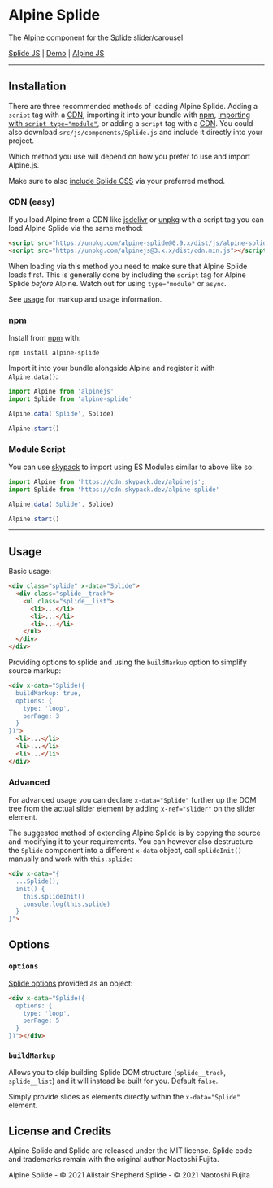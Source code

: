 # Alpine Splide

The [Alpine](https://github.com/alpinejs/alpine) component for the [Splide](https://github.com/Splidejs/splide) slider/carousel.

[Splide JS](https://splidejs.com) | [Demo](https://codepen.io/accudio/pen/RwLxZgr) | [Alpine JS](https://alpinejs.dev/)

***

## Installation

There are three recommended methods of loading Alpine Splide. Adding a `script` tag with a [CDN](#cdn), importing it into your bundle with [npm](#npm), [importing with `script type="module"`](#module-script), or adding a `script` tag with a [CDN](#cdn).
You could also download `src/js/components/Splide.js` and include it directly into your project.

Which method you use will depend on how you prefer to use and import Alpine.js.

Make sure to also [include Splide CSS](https://splidejs.com/guides/getting-started/#importing-css) via your preferred method.

### CDN (easy)

If you load Alpine from a CDN like [jsdelivr](https://www.jsdelivr.com/) or [unpkg](https://unpkg.com/) with a script tag you can load Alpine Splide via the same method:
```html
<script src="https://unpkg.com/alpine-splide@0.9.x/dist/js/alpine-splide.script.min.js"></script>
<script src="https://unpkg.com/alpinejs@3.x.x/dist/cdn.min.js"></script>
```

When loading via this method you need to make sure that Alpine Splide loads first. This is generally done by including the `script` tag for Alpine Splide *before* Alpine. Watch out for using `type="module"` or `async`.

See [usage](#usage) for markup and usage information.

### npm

Install from [npm](https://www.npmjs.com/package/alpine-splide) with:
```
npm install alpine-splide
```

Import it into your bundle alongside Alpine and register it with `Alpine.data()`:
```js
import Alpine from 'alpinejs'
import Splide from 'alpine-splide'

Alpine.data('Splide', Splide)

Alpine.start()
```

### Module Script

You can use [skypack](https://www.skypack.dev/) to import using ES Modules similar to above like so:

```js
import Alpine from 'https://cdn.skypack.dev/alpinejs';
import Splide from 'https://cdn.skypack.dev/alpine-splide'

Alpine.data('Splide', Splide)

Alpine.start()
```

***

## Usage

Basic usage:
```html
<div class="splide" x-data="Splide">
  <div class="splide__track">
    <ul class="splide__list">
      <li>...</li>
      <li>...</li>
      <li>...</li>
    </ul>
  </div>
</div>
```

Providing options to splide and using the `buildMarkup` option to simplify source markup:
```html
<div x-data="Splide({
  buildMarkup: true,
  options: {
    type: 'loop',
    perPage: 3
  }
})">
  <li>...</li>
  <li>...</li>
  <li>...</li>
</div>
```

### Advanced

For advanced usage you can declare `x-data="Splide"` further up the DOM tree from the actual slider element by adding `x-ref="slider"` on the slider element.

The suggested method of extending Alpine Splide is by copying the source and modifying it to your requirements. You can however also destructure the `Splide` component into a different `x-data` object, call `splideInit()` manually and work with `this.splide`:

```html
<div x-data="{
  ...Splide(),
  init() {
    this.splideInit()
    console.log(this.splide)
  }
}">
```

## Options

### `options`

[Splide options](https://splidejs.com/guides/options/) provided as an object:

```html
<div x-data="Splide({
  options: {
    type: 'loop',
    perPage: 5
  }
})"></div>
```

### `buildMarkup`

Allows you to skip building Splide DOM structure (`splide__track`, `splide__list`) and it will instead be built for you. Default `false`.

Simply provide slides as elements directly within the `x-data="Splide"` element.

## License and Credits

Alpine Splide and Splide are released under the MIT license. Splide code and trademarks remain with the original author Naotoshi Fujita.

Alpine Splide - © 2021 Alistair Shepherd
Splide - © 2021 Naotoshi Fujita
